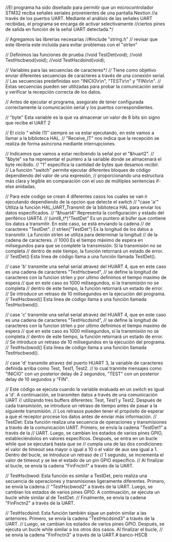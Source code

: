 //El programa ha sido diseñado para permitir que un microcontrolador STM32 reciba señales seriales provenientes de una pantalla Nextion
//a través de los puertos UART. Mediante el análisis de las señales UART recibidas, el programa se encarga de activar selectivamente
//ciertos pines de salida en función de la señal UART detectada.*/

// Agregamos las librerias necesarias
//#include "string.h"
// revisar que este libreria este incluida para evitar problemas con el "strlen"

// Definimos las funciones de prueba 
//void TestDet(void);
//void TestHscbwod(void);
//void TestHscdsind(void);

// Variables para las secuencias de caracteres*/
// Tiene como objetivo enviar diferentes secuencias de caracteres a través de una conexión serial.
// Las secuencias predefinidas son "INICIO\r\n", "TEST\r\n" y "FIN\r\n".
// Estas secuencias pueden ser utilizadas para probar la comunicación serial y verificar la recepción correcta de los datos.

// Antes de ejecutar el programa, asegúrate de tener configurada correctamente la comunicación serial y los puertos correspondientes.

	
// "byte" Esta variable es la que va almacenar un valor de 8 bits sin signo que recibe el UART 2 

// El ciclo " while (1)" siempre se va estar ejecutando, en este vamos a llamar a la biblioteca HAL.
// "Receive_IT" nos indica que la recepción se realiza de forma asíncrona mediante interrupciones.

//  Indicamos que vamos a estar recibiendo la señal por el "&huart2".
//  "&byte" va ha representar el puntero a la variable donde se almacenará el byte recibido.
//  "1" especifica la cantidad de bytes que desamos recibir.  
//  La función "switch" permite ejecutar diferentes bloques de código dependiendo del valor de una expresión,
//  proporcionando una estructura más clara y legible en comparación con el uso de múltiples sentencias if-else anidadas.
 
//  Para este codigo se crean 4 diferentes casos los cuales se van ir ejecutando dependiendo de la opcion que detecte el switch
//  "case 'a'" Utiliza la función HAL_UART_Transmit de la biblioteca HAL para enviar los datos especificados.
//  "&huart4" Representa la configuración y estado del periférico UART4.
//  (uint8_t*)"TestDet" Es un puntero al búfer que contiene los datos a transmitir. En este caso, se está enviando la cadena
//  de caracteres "TestDet".
//  strlen("TestDet") Es la longitud de los datos a transmitir. La función strlen se utiliza para determinar la longitud
//  de la cadena de caracteres.
//  1000 Es el tiempo máximo de espera en milisegundos para que se complete la transmisión. Si la transmisión no se completa
//  dentro de este tiempo, la función retornará un estado de error.
//  TestDet() Esta línea de código llama a una función llamada TestDet().
 
//  case 'b' transmite una señal serial atravez del HUART 4, que en este caso es una cadena de caracteres "TestHscbwod",
//  se define la longitud de caracteres con la funcion strlen y por ultimo definimos el tiempo maximo de espera
//  que en este caso es 1000 milisegundos, si la transmisión no se completa
//  dentro de este tiempo, la función retornará un estado de error.
//  Se introduce un retraso de 10 milisegundos en la ejecución del programa.
//  TestHscbwod() Esta línea de código llama a una función llamada TestHscbwod().

//  case 'c' transmite una señal serial atravez del HUART 4, que en este caso es una cadena de caracteres "TestHscdsind",
//  se define la longitud de caracteres con la funcion strlen y por ultimo definimos el tiempo maximo de espera
//  que en este caso es 1000 milisegundos, si la transmisión no se completa
//  dentro de este tiempo, la función retornará un estado de error.
//  Se introduce un retraso de 10 milisegundos en la ejecución del programa.
//  TestHscbwod() Esta línea de código llama a una función llamada TestHscbwod().

//  case 'd' transmite atravez del puerto HUART 3, la variable de caracteres definida arriba como Test, Test1, Test2.
//   lo cual tranmite mensajes como "INICIO" con un posterior delay de 2 segundos, "TEST" con un posterior delay de 10 segundos  y "FIN".
   
// Este código se ejecuta cuando la variable evaluada en un switch es igual a 'd'. A continuación, se transmiten datos a través de una comunicación UART 
// utilizando tres buffers diferentes: Test, Test1 y Test2. Después de cada transmisión, se introduce un retraso de tiempo antes de pasar a la siguiente transmisión. 
// Los retrasos pueden tener el propósito de esperar a que el receptor procese los datos antes de enviar más información.
// TestDet: Esta función realiza una secuencia de operaciones y transmisiones a través de la comunicación UART. Primero, se envía la cadena "TestDet1" a través de la 
// UART. Luego, se cambian los estados de varios pines GPIO, estableciéndolos en valores específicos. Después, se entra en un bucle while que se ejecutará hasta que se 
// cumpla una de las dos condiciones: el valor de timeout sea mayor o igual a 10 o el valor de aux sea igual a 1. Dentro del bucle, se introduce un retraso de
// 1 segundo, se incrementa el valor de timeout y se lee el estado de un pin GPIO específico.
// Al finalizar el bucle, se envía la cadena "FinFnctn1" a través de la UART.

// TestHscbwod: Esta función es similar a TestDet, pero realiza una secuencia de operaciones y transmisiones ligeramente diferentes. Primero, se envía la cadena 
// "TestHscbwod2" a través de la UART. Luego, se cambian los estados de varios pines GPIO. A continuación, se ejecuta un bucle while similar al de TestDet. 
// Finalmente, se envía la cadena "FinFnctn2" a través de la UART.

// TestHscdsind: Esta función también sigue un patrón similar a las anteriores. Primero, se envía la cadena "TestHscdsind3" a través de la UART.
// Luego, se cambian los estados de varios pines GPIO. Después, se ejecuta un bucle while similar a los otros dos casos. Al finalizar el bucle, 
// se envía la cadena "FinFnctn3" a través de la UART.# banco-HSCB
